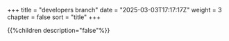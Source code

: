 +++
title = "developers branch"
date = "2025-03-03T17:17:17Z"
weight = 3
chapter = false
sort = "title"
+++

{{%children description="false"%}}
